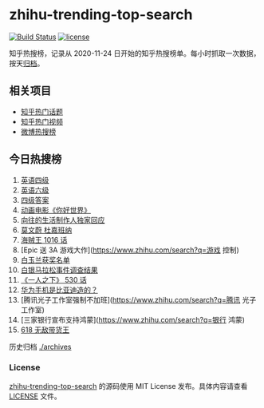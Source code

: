 # zhihu-trending-top-search

[![Build Status](https://github.com/justjavac/zhihu-trending-top-search/workflows/ci/badge.svg?branch=main)](https://github.com/justjavac/zhihu-trending-top-search/actions)
[![license](https://img.shields.io/github/license/justjavac/zhihu-trending-top-search)](https://github.com/justjavac/zhihu-trending-top-search/blob/main/LICENSE)

知乎热搜榜，记录从 2020-11-24 日开始的知乎热搜榜单。每小时抓取一次数据，按天[归档](./archives)。

## 相关项目

- [知乎热门话题](https://github.com/justjavac/zhihu-trending-hot-questions)
- [知乎热门视频](https://github.com/justjavac/zhihu-trending-hot-video)
- [微博热搜榜](https://github.com/justjavac/weibo-trending-hot-search)

## 今日热搜榜

<!-- BEGIN -->
<!-- 最后更新时间 Sat Jun 12 2021 16:06:48 GMT+0800 (China Standard Time) -->

1. [英语四级](https://www.zhihu.com/search?q=英语四级)
2. [英语六级](https://www.zhihu.com/search?q=英语六级)
3. [四级答案](https://www.zhihu.com/search?q=四级答案)
4. [动画电影《你好世界》](https://www.zhihu.com/search?q=你好世界)
5. [向往的生活制作人独家回应](https://www.zhihu.com/search?q=向往的生活)
6. [莫文蔚 杜嘉班纳](https://www.zhihu.com/search?q=莫文蔚)
7. [海贼王 1016 话](https://www.zhihu.com/search?q=海贼王)
8. [Epic 送 3A 游戏大作](https://www.zhihu.com/search?q=游戏 控制)
9. [白玉兰获奖名单](https://www.zhihu.com/search?q=白玉兰)
10. [白银马拉松事件调查结果](https://www.zhihu.com/search?q=甘肃白银马拉松)
11. [《一人之下》 530 话](https://www.zhihu.com/search?q=一人之下)
12. [华为手机是比亚迪造的？](https://www.zhihu.com/search?q=华为手机)
13. [腾讯光子工作室强制不加班](https://www.zhihu.com/search?q=腾讯 光子工作室)
14. [三家银行宣布支持鸿蒙](https://www.zhihu.com/search?q=银行 鸿蒙)
15. [618 无敌带货王](https://www.zhihu.com/search?q=脑洞)

<!-- END -->

历史归档 [./archives](./archives)

### License

[zhihu-trending-top-search](https://github.com/justjavac/zhihu-trending-top-search)
的源码使用 MIT License 发布。具体内容请查看 [LICENSE](./LICENSE) 文件。
